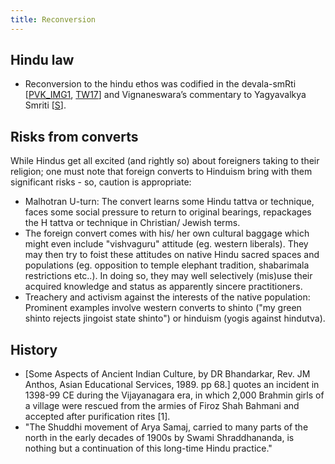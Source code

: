 ```yaml
---
title: Reconversion
---
```


## Hindu law
- Reconversion to the hindu ethos was codified in the devala-smRti \[[PVK_IMG1](https://imgur.com/8ZlWt2a), [TW17](https://twitter.com/vajrayudha11/status/865964633894649856)\] and Vignaneswara’s commentary to Yagyavalkya Smriti \[[S](http://swarajyamag.com/culture/caste-is-hardly-an-impediment-for-homecoming-hindus/)\].

## Risks from converts
While Hindus get all excited (and rightly so) about foreigners taking to their religion; one must note that foreign converts to Hinduism bring with them significant risks - so, caution is appropriate:

- Malhotran U-turn: The convert learns some Hindu tattva or technique, faces some social pressure to return to original bearings, repackages the H tattva or technique in Christian/ Jewish terms.
- The foreign convert comes with his/ her own cultural baggage which might even include "vishvaguru" attitude (eg. western liberals). They may then try to foist these attitudes on native Hindu sacred spaces and populations (eg. opposition to temple elephant tradition, shabarimala restrictions etc..). In doing so, they may well selectively (mis)use their acquired knowledge and status as apparently sincere practitioners. 
- Treachery and activism against the interests of the native population: Prominent examples involve western converts to shinto ("my green shinto rejects jingoist state shinto") or hinduism (yogis against hindutva).

## History
- \[Some Aspects of Ancient Indian Culture, by DR Bhandarkar, Rev. JM Anthos, Asian Educational Services, 1989. pp 68.\] quotes an incident in 1398-99 CE during the Vijayanagara era, in which 2,000 Brahmin girls of a village were rescued from the armies of Firoz Shah Bahmani and accepted after purification rites \[1\].
- "The Shuddhi movement of Arya Samaj, carried to many parts of the north in the early decades of 1900s by Swami Shraddhananda, is nothing but a continuation of this long-time Hindu practice."

